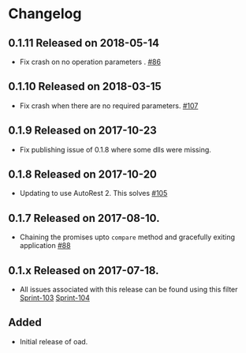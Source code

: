 # Changelog

## 0.1.11 Released on 2018-05-14

* Fix crash on no operation parameters . [#86](https://github.com/Azure/openapi-diff/issues/86)

## 0.1.10 Released on 2018-03-15

* Fix crash when there are no required parameters. [#107](https://github.com/Azure/openapi-diff/issues/107)

## 0.1.9 Released on 2017-10-23

* Fix publishing issue of 0.1.8 where some dlls were missing.

## 0.1.8 Released on 2017-10-20

* Updating to use AutoRest 2. This solves [#105](https://github.com/Azure/openapi-diff/issues/105)

## 0.1.7 Released on 2017-08-10.

* Chaining the promises upto `compare` method and gracefully exiting application [#88](https://github.com/Azure/openapi-diff/issues/88)

## 0.1.x Released on 2017-07-18.

* All issues associated with this release can be found using this filter [Sprint-103](https://github.com/Azure/openapi-diff/issues?q=label%3ASprint-103+is%3Aclosed) [Sprint-104](https://github.com/Azure/openapi-diff/issues?utf8=%E2%9C%93&q=label%3ASprint-104%20is%3Aclosed)

## Added

* Initial release of oad.
